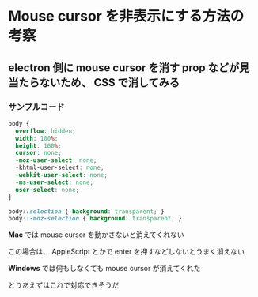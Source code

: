 # Mouse cursor を非表示にする方法の考察

## electron 側に mouse cursor を消す prop などが見当たらないため、 CSS で消してみる

### サンプルコード


```css
body {
  overflow: hidden;
  width: 100%;
  height: 100%;
  cursor: none;
  -moz-user-select: none;
  -khtml-user-select: none;
  -webkit-user-select: none;
  -ms-user-select: none;
  user-select: none;
}

body::selection { background: transparent; }
body::-moz-selection { background: transparent; }
```

**Mac** では mouse cursor を動かさないと消えてくれない

この場合は、 AppleScript とかで enter を押すなどしないとうまく消えない

**Windows** では何もしなくても mouse cursor が消えてくれた

とりあえずはこれで対応できそうだ
